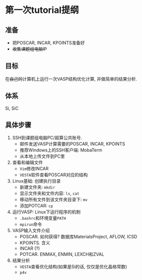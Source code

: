 # 第一次tutorial提纲

## 准备

- 把POSCAR, INCAR, KPOINTS准备好
- ~~收集课题组电脑IP~~

## 目标

在~~自己的~~计算机上运行一次VASP结构优化计算, 并做简单的结果分析.

## 体系

Si, SiC

## 具体步骤

1. SSH到课题组电脑PC/超算公共账号.
    - 邮件发送VASP计算需要的POSCAR, INCAR, KPOINTS
    - 推荐Windows上的SSH客户端: MobaTerm
    - 从本地上传文件到PC里
2. 查看和编辑文件
    - `Vim`修改INCAR
    - `VESTA`软件查看POSCAR对应的结构
3. Linux基础: 创建执行目录
    - 新建文件夹: `mkdir`
    - 显示文件夹和文件内容: `ls`, `cat`
    - 移动所有文件到该文件夹目录下: `mv`
    - 添加POTCAR: `cp`
4. 运行VASP: Linux下运行程序的机制
    - `.bashrc`和环境变量`PATH`
    - `mpirun`命令
5. VASP输入文件介绍
    - POSCAR. 如何获得? 数据库MaterialsProject, AFLOW, ICSD
    - KPOINTS. 含义
    - INCAR (?)
    - POTCAR. ENMAX, ENMIN, LEXCH和ZVAL
6. 结果分析
    - `VESTA`查看优化结构(如果是Si的话, 仅仅是优化晶格常数)
    - `p4v`
